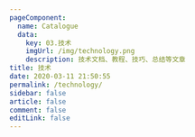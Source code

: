 ```yaml
---
pageComponent: 
  name: Catalogue
  data: 
    key: 03.技术
    imgUrl: /img/technology.png
    description: 技术文档、教程、技巧、总结等文章
title: 技术
date: 2020-03-11 21:50:55
permalink: /technology/
sidebar: false
article: false
comment: false
editLink: false
---
```

